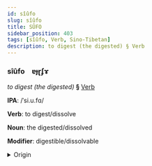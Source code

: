 ```yaml
---
id: sîûfo
slug: sîûfo
title: SÛFO
sidebar_position: 403
tags: [sîûfo, Verb, Sino-Tibetan]
description: to digest (the digested) § Verb
---
```


### sîûfo&emsp;<span kind="abugida">ɐɟɽʄɤ</span>

*to digest (the digested)* **§** [Verb](../../tags/Verb)

**IPA**: /ˈsi.u.fɑ/

**Verb**: to digest/dissolve

**Noun**: the digested/dissolved

**Modifier**: digestible/dissolvable

<details>
    <summary>Origin</summary>
    Cantonese 消化 siu1 faa3 /siːu̯.faː/<br/>
    <em>Sino-Tibetan Language Family</em>
</details>